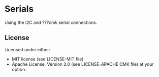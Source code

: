 # Serials

Using the I2C and ???cmk serial connections.

## License

Licensed under either:

* MIT license (see LICENSE-MIT file)
* Apache License, Version 2.0 (see LICENSE-APACHE CMK file)
  at your option.
